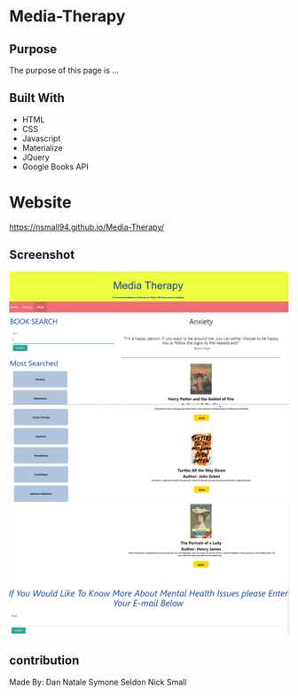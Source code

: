 # Media-Therapy

## Purpose
The purpose of this page is ...

## Built With
* HTML
* CSS
* Javascript
* Materialize
* JQuery
* Google Books API

# Website
https://nsmall94.github.io/Media-Therapy/

## Screenshot
![!Mobil-Therapy Screenshot](assets/images/Screenshot_1.png)
![!Mobil-Therapy Screenshot](assets/images/Screenshot-2.png)
![!Mobil-Therapy Screenshot](assets/images/Screenshot_3.png)

## contribution
Made By: 
Dan Natale
Symone Seldon
Nick Small
